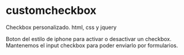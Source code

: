 # customcheckbox
Checkbox personalizado. html, css y jquery

Boton del estilo de iphone para activar o desactivar un checkbox. 
Mantenemos el input checkbox para poder enviarlo por formularios.
